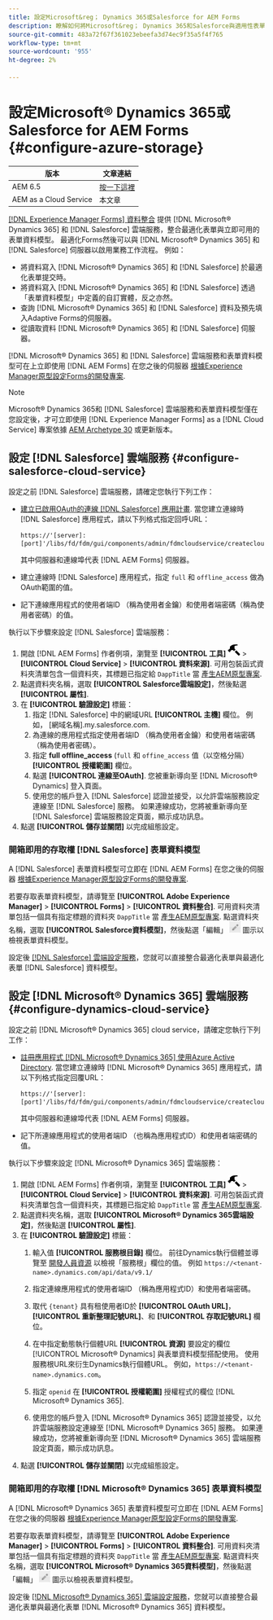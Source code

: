 ```yaml
---
title: 設定Microsoft&reg； Dynamics 365或Salesforce for AEM Forms
description: 瞭解如何將Microsoft&reg； Dynamics 365和Salesforce與適用性表單整合。
source-git-commit: 483a72f67f361023ebeefa3d74ec9f35a5f4f765
workflow-type: tm+mt
source-wordcount: '955'
ht-degree: 2%

---
```


# 設定Microsoft® Dynamics 365或Salesforce for AEM Forms {#configure-azure-storage}

| 版本 | 文章連結 |
| -------- | ---------------------------- |
| AEM 6.5 | [按一下這裡](https://experienceleague.adobe.com/docs/experience-manager-65/forms/form-data-model/oauth2-client-credentials-flow-for-server-to-server-integration.html) |
| AEM as a Cloud Service  | 本文章 |

[[!DNL Experience Manager Forms] 資料整合](data-integration.md) 提供 [!DNL Microsoft® Dynamics 365] 和 [!DNL Salesforce] 雲端服務，整合最適化表單與立即可用的表單資料模型。 最適化Forms然後可以與 [!DNL Microsoft® Dynamics 365] 和 [!DNL Salesforce] 伺服器以啟用業務工作流程。 例如：

* 將資料寫入 [!DNL Microsoft® Dynamics 365] 和 [!DNL Salesforce] 於最適化表單提交時。
* 將資料寫入 [!DNL Microsoft® Dynamics 365] 和 [!DNL Salesforce] 透過「表單資料模型」中定義的自訂實體，反之亦然。
* 查詢 [!DNL Microsoft® Dynamics 365] 和 [!DNL Salesforce] 資料及預先填入Adaptive Forms的伺服器。
* 從讀取資料 [!DNL Microsoft® Dynamics 365] 和 [!DNL Salesforce] 伺服器。

[!DNL Microsoft® Dynamics 365] 和 [!DNL Salesforce] 雲端服務和表單資料模型可在上立即使用 [!DNL AEM Forms] 在您之後的伺服器 [根據Experience Manager原型設定Forms的開發專案](setup-local-development-environment.md#forms-cloud-service-local-development-environment).

>[!NOTE]
>
>Microsoft® Dynamics 365和 [!DNL Salesforce] 雲端服務和表單資料模型僅在您設定後，才可立即使用 [!DNL Experience Manager Forms] as a [!DNL Cloud Service] 專案依據 [AEM Archetype 30](https://github.com/adobe/aem-project-archetype/releases/tag/aem-project-archetype-30) 或更新版本。

## 設定 [!DNL Salesforce] 雲端服務 {#configure-salesforce-cloud-service}

設定之前 [!DNL Salesforce] 雲端服務，請確定您執行下列工作：

* [建立已啟用OAuth的連線 [!DNL Salesforce] 應用計畫](https://help.salesforce.com/s/articleView?id=sf.connected_app_create_api_integration.htm&amp;type=5). 當您建立連線時 [!DNL Salesforce] 應用程式，請以下列格式指定回呼URL：

  ```
  https://'[server]:[port]'/libs/fd/fdm/gui/components/admin/fdmcloudservice/createcloudconfigwizard/cloudservices.html
  ```

  其中伺服器和連線埠代表 [!DNL AEM Forms] 伺服器。

* 建立連線時 [!DNL Salesforce] 應用程式，指定 `full` 和 `offline_access` 做為OAuth範圍的值。

* 記下連線應用程式的使用者端ID （稱為使用者金鑰）和使用者端密碼（稱為使用者密碼）的值。

執行以下步驟來設定 [!DNL Salesforce] 雲端服務：

1. 開啟 [!DNL AEM Forms] 作者例項，瀏覽至 **[!UICONTROL 工具]** ![錘子](assets/hammer.png) > **[!UICONTROL Cloud Service]** > **[!UICONTROL 資料來源]**. 可用包裝函式資料夾清單包含一個資料夾，其標題已指定給 `DappTitle`  當 [產生AEM原型專案](setup-local-development-environment.md#forms-cloud-service-local-development-environment).
1. 點選資料夾名稱，選取 **[!UICONTROL Salesforce雲端設定]**，然後點選 **[!UICONTROL 屬性]**.
1. 在 **[!UICONTROL 驗證設定]** 標籤：
   1. 指定 [!DNL Salesforce] 中的網域URL **[!UICONTROL 主機]** 欄位。 例如， [網域名稱].my.salesforce.com.
   1. 為連線的應用程式指定使用者端ID （稱為使用者金鑰）和使用者端密碼（稱為使用者密碼）。
   1. 指定 **full offline_access** (`full` 和 `offine_access` 值（以空格分隔） **[!UICONTROL 授權範圍]** 欄位。
   1. 點選 **[!UICONTROL 連線至OAuth]**. 您被重新導向至 [!DNL Microsoft® Dynamics] 登入頁面。
   1. 使用您的帳戶登入 [!DNL Salesforce] 認證並接受，以允許雲端服務設定連線至 [!DNL Salesforce] 服務。 如果連線成功，您將被重新導向至 [!DNL Salesforce] 雲端服務設定頁面，顯示成功訊息。
1. 點選 **[!UICONTROL 儲存並關閉]** 以完成組態設定。

### 開箱即用的存取權 [!DNL Salesforce] 表單資料模型

A [!DNL Salesforce] 表單資料模型可立即在 [!DNL AEM Forms] 在您之後的伺服器 [根據Experience Manager原型設定Forms的開發專案](setup-local-development-environment.md#forms-cloud-service-local-development-environment).

若要存取表單資料模型，請導覽至 **[!UICONTROL Adobe Experience Manager]** > **[!UICONTROL Forms]** > **[!UICONTROL 資料整合]**. 可用資料夾清單包括一個具有指定標題的資料夾 `DappTitle`  當 [產生AEM原型專案](setup-local-development-environment.md#forms-cloud-service-local-development-environment). 點選資料夾名稱，選取 **[!UICONTROL Salesforce資料模型]**，然後點選「編輯」 ![編輯](assets/edit.png) 圖示以檢視表單資料模型。

設定後 [[!DNL Salesforce] 雲端設定服務](#configure-salesforce-cloud-service)，您就可以直接整合最適化表單與最適化表單 [!DNL Salesforce] 資料模型。

## 設定 [!DNL Microsoft® Dynamics 365] 雲端服務 {#configure-dynamics-cloud-service}

設定之前 [!DNL Microsoft® Dynamics 365] cloud service，請確定您執行下列工作：

* [註冊應用程式 [!DNL Microsoft® Dynamics 365] 使用Azure Active Directory](https://docs.microsoft.com/en-us/powerapps/developer/data-platform/walkthrough-register-app-azure-active-directory). 當您建立連線時 [!DNL Microsoft® Dynamics 365] 應用程式，請以下列格式指定回覆URL：

  ```
  https://'[server]:[port]'/libs/fd/fdm/gui/components/admin/fdmcloudservice/createcloudconfigwizard/cloudservices.html
  ```

  其中伺服器和連線埠代表 [!DNL AEM Forms] 伺服器。

* 記下所連線應用程式的使用者端ID （也稱為應用程式ID）和使用者端密碼的值。

執行以下步驟來設定 [!DNL Microsoft® Dynamics 365] 雲端服務：

1. 開啟 [!DNL AEM Forms] 作者例項，瀏覽至 **[!UICONTROL 工具]** ![錘子](assets/hammer.png) > **[!UICONTROL Cloud Service]** > **[!UICONTROL 資料來源]**. 可用包裝函式資料夾清單包含一個資料夾，其標題已指定給 `DappTitle`  當 [產生AEM原型專案](setup-local-development-environment.md#forms-cloud-service-local-development-environment).
1. 點選資料夾名稱，選取 **[!UICONTROL Microsoft® Dynamics 365雲端設定]**，然後點選 **[!UICONTROL 屬性]**.
1. 在 **[!UICONTROL 驗證設定]** 標籤：
   1. 輸入值 **[!UICONTROL 服務根目錄]** 欄位。 前往Dynamics執行個體並導覽至 [開發人員資源](https://docs.microsoft.com/en-us/powerapps/developer/data-platform/view-download-developer-resources) 以檢視「服務根」欄位的值。 例如 `https://<tenant-name>.dynamics.com/api/data/v9.1/`
   1. 指定連線應用程式的使用者端ID （稱為應用程式ID）和使用者端密碼。
   1. 取代 `{tenant}` 具有租使用者ID於 **[!UICONTROL OAuth URL]**， **[!UICONTROL 重新整理記號URL]**、和 **[!UICONTROL 存取記號URL]** 欄位。
   1. 在中指定動態執行個體URL **[!UICONTROL 資源]** 要設定的欄位 [!UICONTROL Microsoft® Dynamics] 與表單資料模型搭配使用。 使用服務根URL來衍生Dynamics執行個體URL。 例如，`https://<tenant-name>.dynamics.com`。

   1. 指定 `openid` 在 **[!UICONTROL 授權範圍]** 授權程式的欄位 [!DNL Microsoft® Dynamics 365].
   1. 使用您的帳戶登入 [!DNL Microsoft® Dynamics 365] 認證並接受，以允許雲端服務設定連線至 [!DNL Microsoft® Dynamics 365] 服務。 如果連線成功，您將被重新導向至 [!DNL Microsoft® Dynamics 365] 雲端服務設定頁面，顯示成功訊息。
1. 點選 **[!UICONTROL 儲存並關閉]** 以完成組態設定。

### 開箱即用的存取權 [!DNL Microsoft® Dynamics 365] 表單資料模型

A [!DNL Microsoft® Dynamics 365] 表單資料模型可立即在 [!DNL AEM Forms] 在您之後的伺服器 [根據Experience Manager原型設定Forms的開發專案](setup-local-development-environment.md##forms-cloud-service-local-development-environment).

若要存取表單資料模型，請導覽至 **[!UICONTROL Adobe Experience Manager]** > **[!UICONTROL Forms]** > **[!UICONTROL 資料整合]**. 可用資料夾清單包括一個具有指定標題的資料夾 `DappTitle`  當 [產生AEM原型專案](setup-local-development-environment.md#forms-cloud-service-local-development-environment). 點選資料夾名稱，選取 **[!UICONTROL Microsoft® Dynamics 365資料模型]**，然後點選「編輯」 ![編輯](assets/edit.png) 圖示以檢視表單資料模型。

設定後 [[!DNL Microsoft® Dynamics 365] 雲端設定服務](#configure-dynamics-cloud-service)，您就可以直接整合最適化表單與最適化表單 [!DNL Microsoft® Dynamics 365] 資料模型。
